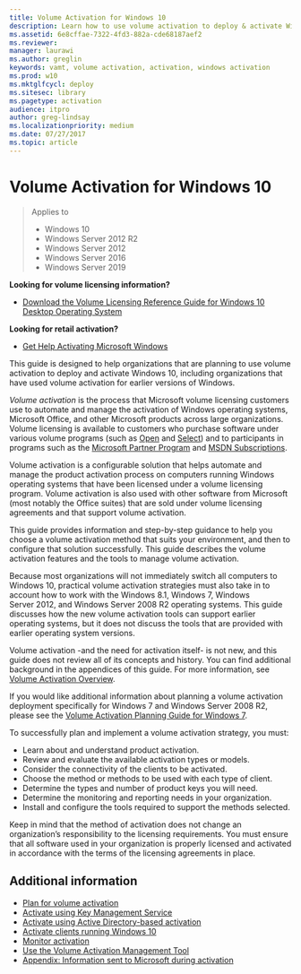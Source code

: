 ```yaml
---
title: Volume Activation for Windows 10
description: Learn how to use volume activation to deploy & activate Windows 10. Includes details for orgs that have used volume activation for earlier versions of Windows.
ms.assetid: 6e8cffae-7322-4fd3-882a-cde68187aef2
ms.reviewer: 
manager: laurawi
ms.author: greglin
keywords: vamt, volume activation, activation, windows activation
ms.prod: w10
ms.mktglfcycl: deploy
ms.sitesec: library
ms.pagetype: activation
audience: itpro
author: greg-lindsay
ms.localizationpriority: medium
ms.date: 07/27/2017
ms.topic: article
---
```


# Volume Activation for Windows 10

> Applies to
>
>- Windows 10
>- Windows Server 2012 R2
>- Windows Server 2012
>- Windows Server 2016
>- Windows Server 2019

**Looking for volume licensing information?**

- [Download the Volume Licensing Reference Guide for Windows 10 Desktop Operating System](https://go.microsoft.com/fwlink/p/?LinkId=620104)

**Looking for retail activation?**

- [Get Help Activating Microsoft Windows](https://support.microsoft.com/help/12440/windows-10-activate)

This guide is designed to help organizations that are planning to use volume activation to deploy and activate Windows 10, including organizations that have used volume activation for earlier versions of Windows.

*Volume activation* is the process that Microsoft volume licensing customers use to automate and manage the activation of Windows operating systems, Microsoft Office, and other Microsoft products across large organizations. Volume licensing is available to customers who purchase software under various volume programs (such as [Open](https://www.microsoft.com/Licensing/licensing-programs/open-license) and [Select](https://www.microsoft.com/Licensing/licensing-programs/select)) and to participants in programs such as the [Microsoft Partner Program](https://partner.microsoft.com/) and [MSDN Subscriptions](https://visualstudio.microsoft.com/msdn-platforms/).

Volume activation is a configurable solution that helps automate and manage the product activation process on computers running Windows operating systems that have been licensed under a volume licensing program. Volume activation is also used with other software from Microsoft (most notably the Office suites) that are sold under volume licensing agreements and that support volume activation.

This guide provides information and step-by-step guidance to help you choose a volume activation method that suits your environment, and then to configure that solution successfully. This guide describes the volume activation features and the tools to manage volume activation.

Because most organizations will not immediately switch all computers to Windows 10, practical volume activation strategies must also take in to account how to work with the Windows 8.1, Windows 7, Windows Server 2012, and Windows Server 2008 R2 operating systems. This guide discusses how the new volume activation tools can support earlier operating systems, but it does not discuss the tools that are provided with earlier operating system versions.

Volume activation -and the need for activation itself- is not new, and this guide does not review all of its concepts and history. You can find additional background in the appendices of this guide. For more information, see [Volume Activation Overview](https://docs.microsoft.com/previous-versions/windows/it-pro/windows-server-2012-R2-and-2012/hh831612(v=ws.11)).

If you would like additional information about planning a volume activation deployment specifically for Windows 7 and Windows Server 2008 R2, please see the [Volume Activation Planning Guide for Windows 7](https://go.microsoft.com/fwlink/p/?LinkId=618210).

To successfully plan and implement a volume activation strategy, you must:

- Learn about and understand product activation.
- Review and evaluate the available activation types or models.
- Consider the connectivity of the clients to be activated.
- Choose the method or methods to be used with each type of client.
- Determine the types and number of product keys you will need.
- Determine the monitoring and reporting needs in your organization.
- Install and configure the tools required to support the methods selected.

Keep in mind that the method of activation does not change an organization’s responsibility to the licensing requirements. You must ensure that all software used in your organization is properly licensed and activated in accordance with the terms of the licensing agreements in place.

## Additional information

- [Plan for volume activation](plan-for-volume-activation-client.md)
- [Activate using Key Management Service](activate-using-key-management-service-vamt.md)
- [Activate using Active Directory-based activation](activate-using-active-directory-based-activation-client.md)
- [Activate clients running Windows 10](activate-windows-10-clients-vamt.md)
- [Monitor activation](monitor-activation-client.md)
- [Use the Volume Activation Management Tool](use-the-volume-activation-management-tool-client.md)
- [Appendix: Information sent to Microsoft during activation](appendix-information-sent-to-microsoft-during-activation-client.md)
